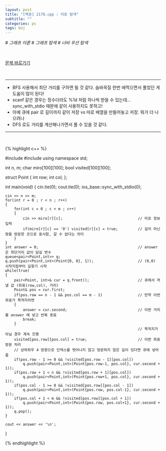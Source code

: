 ```yaml
---
layout: post
title: "[백준] 2178.cpp : 미로 탐색"
subtitle: ""
categories: ps
tags: boj
---
```


*# 그래프 이론 # 그래프 탐색 # 너비 우선 탐색*

<br>

[문제 바로가기](https://www.acmicpc.net/problem/2178)

<br>

---

- BFS 사용해서 최단 거리를 구하면 될 것 같다. 숨바꼭질 한번 애먹으면서 풀었던 게 도움이 많이 된다!
- scanf 같은 경우는 정수더라도 %1d 처럼 하나씩 받을 수 있는데... sync_with_stdio 때문에 같이 사용하지도 못하고!
- 아예 큐에 pair 로 길이까지 같이 저장 vs 따로 배열을 만들어놓고 저장. 뭐가 더 나으려나
- DFS 로도 거리를 계산해나가면서 풀 수 있을 것 같다.

---
<br>

{% highlight c++ %}

#include <iostream>
#include <queue>
using namespace std;

int n, m;
char miro[100][100];
bool visited[100][100];

struct Point
{
    int row;
    int col;
};

int main(void)
{
    cin.tie(0);
    cout.tie(0);
    ios_base::sync_with_stdio(0);

    cin >> n >> m;
    for(int r = 0 ; r < n ; r++)
    {
        for(int c = 0 ; c < m ; c++)
        {
            cin >> miro[r][c];                                  // 미로 정보 입력
            if(miro[r][c] == '0') visited[r][c] = true;         // 길이 아닌 땅을 방문한 곳으로 표시함, 갈 수 없다는 의미
        }
    }
    int answer = 0;                                             // answer 은 최단거리 값이 담길 변수
    queue<pair<Point,int>> q;
    q.push(pair<Point,int>(Point{0, 0}, 1));                    // (0,0) 시작지점부터 길찾기 시작
    while(true)
    {
        pair<Point, int>& cur = q.front();                      // 큐에서 꺼낼 값 (좌표(row,col), 거리)
        Point& pos = cur.first;
        if(pos.row == n - 1 && pos.col == m - 1)                // 만약 이번 좌표가 목적지라면
        {
            answer = cur.second;                                // 이번 거리를 answer 에 넣고 반복 종료
            break;
        }
                                                                // 목적지가 아닐 경우 계속 진행
        visited[pos.row][pos.col] = true;                       // 이번 좌표 방문 처리
        // 상하좌우 4 방향으로 인덱스를 벗어나지 않고 방문하지 않은 길이 있다면 큐에 넣어줌
        if(pos.row - 1 >= 0 && !visited[pos.row - 1][pos.col]) 
            q.push(pair<Point,int>(Point{pos.row-1, pos.col}, cur.second + 1));
        if(pos.row + 1 < n && !visited[pos.row + 1][pos.col]) 
            q.push(pair<Point,int>(Point{pos.row+1, pos.col}, cur.second + 1));
        if(pos.col - 1 >= 0 && !visited[pos.row][pos.col - 1]) 
            q.push(pair<Point,int>(Point{pos.row, pos.col-1}, cur.second + 1));
        if(pos.col + 1 < m && !visited[pos.row][pos.col + 1]) 
            q.push(pair<Point,int>(Point{pos.row, pos.col+1}, cur.second + 1));
        q.pop();
    }

    cout << answer << '\n';
}

{% endhighlight %}

